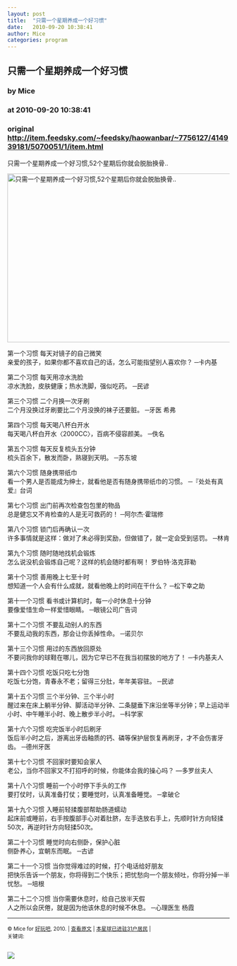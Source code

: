 ```yaml
---
layout: post
title:  "只需一个星期养成一个好习惯"
date:   2010-09-20 10:38:41
author: Mice
categories: program
---
```


## 只需一个星期养成一个好习惯
### by Mice
### at 2010-09-20 10:38:41
### original <http://item.feedsky.com/~feedsky/haowanbar/~7756127/414939181/5070051/1/item.html>

<p>只需一个星期养成一个好习惯,52个星期后你就会脱胎换骨..</p>
<p><a href="http://photo.9haow.cn/2010/09/20/xiguan.jpg"><img src="http://photo.9haow.cn/2010/09/20/xiguan.jpg" alt="只需一个星期养成一个好习惯,52个星期后你就会脱胎换骨.." width="600" height="382"></a></p>
<p>第一个习惯 每天对镜子的自己微笑<br>
亲爱的孩子，如果你都不喜欢自己的话，怎么可能指望别人喜欢你？ ─卡内基</p>
<p>第二个习惯 每天用凉水洗脸<br>
凉水洗脸，皮肤健康；热水洗脚，强似吃药。 ─民谚</p>
<p>第三个习惯 二个月换一次牙刷<br>
二个月没换过牙刷要比二个月没换的袜子还要脏。 ─牙医 希弗</p>
<p>第四个习惯 每天喝八杯白开水<br>
每天喝八杯白开水〈2000CC〉，百病不侵容颜美。 ─佚名</p>
<p>第五个习惯 每天反复梳头五分钟<br>
梳头百余下，散发而卧，熟寝到天明。 ─苏东坡</p>
<p>第六个习惯 随身携带纸巾<br>
看一个男人是否能成为绅士，就看他是否有随身携带纸巾的习惯。 ─『处处有真爱』台词</p>
<p>第七个习惯 出门前再次检查包包里的物品<br>
总是健忘又不肯检查的人是无可救药的！ ─阿尔杰‧霍瑞修</p>
<p>第八个习惯 锁门后再确认一次<br>
许多事情就是这样：做对了未必得到奖励，但做错了，就一定会受到惩罚。 ─林肯</p>
<p>第九个习惯 随时随地找机会锻炼<br>
怎么说没机会锻炼自己呢？这样的机会随时都有啊！ 罗伯特‧洛克菲勒</p>
<p>第十个习惯 善用晚上七至十时<br>
想知道一个人会有什么成就，就看他晚上的时间在干什么？ ─松下幸之助</p>
<p>第十一个习惯 看书或计算机时，每一小时休息十分钟<br>
要像爱惜生命一样爱惜眼睛。 ─眼镜公司广告词</p>
<p>第十二个习惯 不要乱动别人的东西<br>
不要乱动我的东西，那会让你丢掉性命。 ─诺贝尔</p>
<p>第十三个习惯 用过的东西放回原处<br>
不要问我你的球鞋在哪儿，因为它早已不在我当初摆放的地方了！ ─卡内基夫人</p>
<p>第十四个习惯 吃饭只吃七分饱<br>
吃饭七分饱，青春永不老；留得三分肚，年年美容驻。 ─民谚</p>
<p>第十五个习惯 三个半分钟、三个半小时<br>
醒过来在床上躺半分钟、脚活动半分钟、二条腿垂下床沿坐等半分钟；早上运动半小时、中午睡半小时、晚上散步半小时。 ─科学家</p>
<p>第十六个习惯 吃完饭半小时后刷牙<br>
饭后半小时之后，游离出牙齿釉质的钙、磷等保护层恢复再刷牙，才不会伤害牙齿。 ─德州牙医</p>
<p>第十七个习惯 不回家时要知会家人<br>
老公，当你不回家又不打招呼的时候，你能体会我的操心吗？ —多罗丝夫人</p>
<p>第十八个习惯 睡前一个小时停下手头的工作<br>
要打仗时，认真准备打仗；要睡觉时，认真准备睡觉。 ─拿破仑</p>
<p>第十九个习惯 入睡前轻揉腹部帮助肠道蠕动<br>
起床前或睡前，右手按腹部手心对着肚脐，左手迭放右手上，先顺时针方向轻揉50次，再逆时针方向轻揉50次。</p>
<p>第二十个习惯 睡觉时向右侧卧，保护心脏<br>
侧卧养心，宜朝东而眠。 ─古谚</p>
<p>第二十一个习惯 当你觉得难过的时候，打个电话给好朋友<br>
把快乐告诉一个朋友，你将得到二个快乐；把忧愁向一个朋友倾吐，你将分掉一半忧愁。 ─培根</p>
<p>第二十二个习惯 当你需要休息时，给自己放半天假<br>
人之所以会厌倦，就是因为他该休息的时候不休息。 ─心理医生 杨霞</p>
<hr>
<p><small>© Mice for <a href="http://www.9haow.cn">好玩吧</a>, 2010. |
<a href="http://www.9haow.cn/2010/09/20/xiguan.html">查看原文</a> |
<a href="http://www.9haow.cn/2010/09/20/xiguan.html#comments">本星球已进驻31户居民</a> |
<br>
关键词: <br>
</small></p><img src="http://www1.feedsky.com/t1/414939181/haowanbar/feedsky/s.gif?r=http://item.feedsky.com/~feedsky/haowanbar/~7756127/414939181/5070051/1/item.html" border="0" height="0" width="0"><p><a href="http://www1.feedsky.com/r/l/feedsky/haowanbar/414939181/art01.html"><img border="0" ismap src="http://www1.feedsky.com/r/i/feedsky/haowanbar/414939181/art01.gif"></a></p>